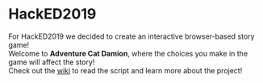 # HackED2019
For HackED2019 we decided to create an interactive browser-based story game!  
Welcome to **Adventure Cat Damion**, where the choices you make in the game will affect the story!  
Check out the [wiki](https://github.com/starryEcliipse/HackED2019/wiki) to read the script and learn more about the project!  


